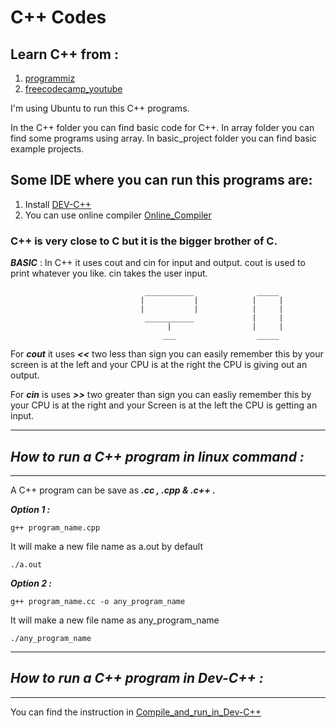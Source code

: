 # C++ Codes

## Learn C++ from :

1. [programmiz](https://www.programiz.com/cpp-programming)
2. [freecodecamp_youtube](https://www.youtube.com/watch?v=vLnPwxZdW4Y&t)

I'm using Ubuntu to run this C++ programs.

In the C++ folder you can find basic code for C++. In array folder you can find some programs using array. In basic_project folder you can find basic example projects.

## Some IDE where you can run this programs are:

1. Install [DEV-C++](https://sourceforge.net/projects/orwelldevcpp/)
2. You can use online compiler [Online_Compiler](https://www.programiz.com/cpp-programming/online-compiler/)

### C++ is very close to C but it is the bigger brother of C.

***BASIC*** :
In C++ it uses cout and cin for input and output. cout is used to print whatever you like. cin takes the user input.

                                  ___________              _____
                                 |           |            |     |
                                 |           |            |     |
                                  ___________             |     |
                                       |                  |     |
                                      ___                  _____

For ***cout*** it uses ***<<*** two less than sign you can easily remember this by your screen is at the left and your CPU is at the right the CPU is giving out an output.

For ***cin*** is uses ***>>*** two greater than sign you can easliy remember this by your CPU is at the right and your Screen is at the left the CPU is getting an input.

***
## ***How to run a C++ program in linux command :***
***

A C++ program can be save as ***.cc , .cpp & .c++ .***

***Option 1 :***
```
g++ program_name.cpp
```

It will make a new file name as a.out by default

```
./a.out
```

***Option 2 :***
```
g++ program_name.cc -o any_program_name
```

It will make a new file name as any_program_name
```
./any_program_name
```

***
## ***How to run a C++ program in Dev-C++ :***
***

You can find the instruction in [Compile_and_run_in_Dev-C++](http://cs.uno.edu/~jaime/Courses/2025/devCpp2025Instructions.html)
